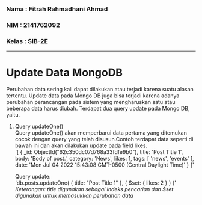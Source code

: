 ### Nama    : Fitrah Rahmadhani Ahmad  
### NIM     : 2141762092
### Kelas   : SIB-2E  
---
# Update Data MongoDB  
Perubahan data sering kali dapat dilakukan atau terjadi karena suatu alasan tertentu. Update data pada Mongo DB juga bisa terjadi karena adanya perubahan perancangan pada sistem yang mengharuskan satu atau beberapa data harus diubah. Terdapat dua query update pada Mongo DB, yaitu.  
1. Query updateOne()  
    Query updateOne() akan memperbarui data pertama yang ditemukan cocok dengan query yang telah disusun.Contoh terdapat data seperti di bawah ini dan akan dilakukan update pada field likes.     
    '[
        {
            _id: ObjectId("62c350dc07d768a33fdfe9b0"),
            title: 'Post Title 1',
            body: 'Body of post.',
            category: 'News',
            likes: 1,
            tags: [ 'news', 'events' ],
            date: 'Mon Jul 04 2022 15:43:08 GMT-0500 (Central Daylight Time)'
        }
    ]'  

    Query update:  
    'db.posts.updateOne( { title: "Post Title 1" }, { $set: { likes: 2 } } )'  
    *Keterangan: title digunakan sebagai indeks pencarian dan $set digunakan untuk memasukkan perubahan data*

  
